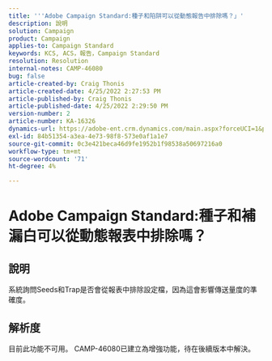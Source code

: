 ```yaml
---
title: '''Adobe Campaign Standard:種子和陷阱可以從動態報告中排除嗎？」'
description: 說明
solution: Campaign
product: Campaign
applies-to: Campaign Standard
keywords: KCS, ACS，報告，Campaign Standard
resolution: Resolution
internal-notes: CAMP-46080
bug: false
article-created-by: Craig Thonis
article-created-date: 4/25/2022 2:27:53 PM
article-published-by: Craig Thonis
article-published-date: 4/25/2022 2:29:50 PM
version-number: 2
article-number: KA-16326
dynamics-url: https://adobe-ent.crm.dynamics.com/main.aspx?forceUCI=1&pagetype=entityrecord&etn=knowledgearticle&id=1a050fe1-a3c4-ec11-a7b6-0022480a1ec2
exl-id: 84b51354-a3ea-4e73-98f8-573e0af1a1e7
source-git-commit: 0c3e421beca46d9fe1952b1f98538a50697216a0
workflow-type: tm+mt
source-wordcount: '71'
ht-degree: 4%

---
```


# Adobe Campaign Standard:種子和補漏白可以從動態報表中排除嗎？

## 說明


系統詢問Seeds和Trap是否會從報表中排除設定檔，因為這會影響傳送量度的準確度。


## 解析度


目前此功能不可用。 CAMP-46080已建立為增強功能，待在後續版本中解決。
